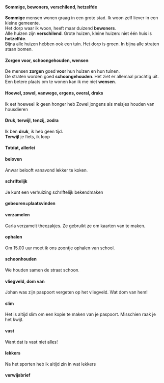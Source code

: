 #### Sommige, bewoners, verschilend, hetzelfde

__Sommige__ mensen wonen graag in een grote stad. Ik woon zelf liever in een kleine gemeente.  
Het dorp waar ik woon, heeft maar duizend __bewoners__.  
Alle huizen zijn __verschilend__. 
Grote huizen, kleine huizen: niet één huis is __hetzelfde__.  
Bijna alle huizen hebben ook een tuin. Het dorp is groen. 
In bijna alle straten staan bomen. 

#### Zorgen voor, schoongehouden, wensen
De mensen __zorgen__ goed __voor__ hun huizen en hun tuinen.  
De straten worden goed __schoongehouden__. 
Het ziet er allemaal prachtig uit. 
Een betere plaats om te wonen kan ik me niet __wensen__.  

#### Hoewel, zowel, vanwege, ergens, overal, draks
Ik eet hoeweel ik geen honger heb
Zowel jongens als meisjes houden van housdieren


#### Druk, terwijl, tenzij, zodra
Ik ben __druk__, ik heb geen tijd.  
__Terwijl__ je fiets, ik loop

#### Totdat, allerlei
#### beloven
Anwar belooft vanavond lekker te  koken.
#### schriftelijk
Je kunt een verhuizing schriftelijk bekendmaken
#### gebeuren=plaatsvinden
#### verzamelen
Carla verzamelt theezakjes. Ze gebruikt ze om kaarten van te maken.
#### ophalen
Om 15.00 uur moet ik ons zoontje ophalen van school.
#### schoonhouden
We houden samen de straat schoon.
#### vliegveld, dom van
Johan was zijn  paspoort vergeten op het vliegveld. Wat dom van hem!
#### slim
Het is altijd slim om een kopie te maken van je paspoort. Misschien raak je het kwijt.
#### vast
Want dat is vast niet alles!
#### lekkers
Na het sporten heb ik altijd zin in wat lekkers
#### verwijsbrief

